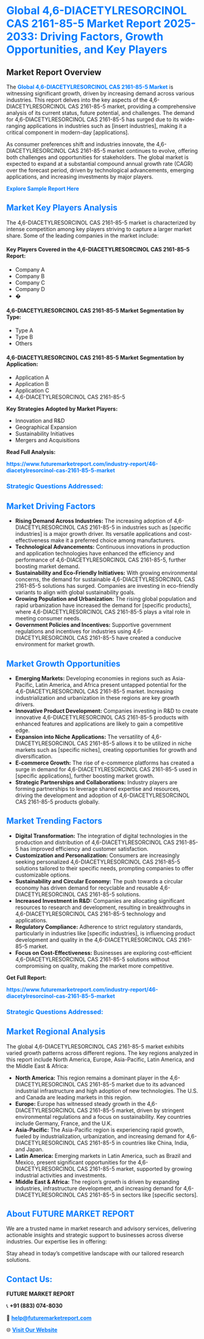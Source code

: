 <h1 style="color: #007BFF;">Global 4,6-DIACETYLRESORCINOL CAS 2161-85-5 Market Report 2025-2033: Driving Factors, Growth Opportunities, and Key Players</h1>

<section id="overview">
<h2>Market Report Overview</h2>
<p>The <a href="https://www.futuremarketreport.com/industry-report/46-diacetylresorcinol-cas-2161-85-5-market" style="color: #007BFF; text-decoration: none;"><strong>Global 4,6-DIACETYLRESORCINOL CAS 2161-85-5 Market</strong></a> is witnessing significant growth, driven by increasing demand across various industries. This report delves into the key aspects of the 4,6-DIACETYLRESORCINOL CAS 2161-85-5 market, providing a comprehensive analysis of its current status, future potential, and challenges. The demand for 4,6-DIACETYLRESORCINOL CAS 2161-85-5 has surged due to its wide-ranging applications in industries such as [insert industries], making it a critical component in modern-day [applications].</p>
<p>As consumer preferences shift and industries innovate, the 4,6-DIACETYLRESORCINOL CAS 2161-85-5 market continues to evolve, offering both challenges and opportunities for stakeholders. The global market is expected to expand at a substantial compound annual growth rate (CAGR) over the forecast period, driven by technological advancements, emerging applications, and increasing investments by major players.</p>
</section>

<section id="overview">
<p><a href="https://www.futuremarketreport.com/request-sample/reportId=116798" style="color: #007BFF; text-decoration: none;"><strong>Explore Sample Report Here</strong></a></p>
</section>

<section id="key-players">
<h2 style="color: #007BFF;">Market Key Players Analysis</h2>
<p>The 4,6-DIACETYLRESORCINOL CAS 2161-85-5 market is characterized by intense competition among key players striving to capture a larger market share. Some of the leading companies in the market include:</p>
<h4>Key Players Covered in the 4,6-DIACETYLRESORCINOL CAS 2161-85-5 Report:</h4>
<ul><li>Company A</li><li>Company B</li><li>Company C</li><li>Company D</li><li>�</li></ul>
<h4>4,6-DIACETYLRESORCINOL CAS 2161-85-5 Market Segmentation by Type:</h4>
<ul><li>Type A</li><li>Type B</li><li>Others</li></ul>

<h4>4,6-DIACETYLRESORCINOL CAS 2161-85-5 Market Segmentation by Application:</h4>
<ul><li>Application A</li><li>Application B</li><li>Application C</li><li>4,6-DIACETYLRESORCINOL CAS 2161-85-5</li></ul>
<p><strong>Key Strategies Adopted by Market Players:</strong></p>
<ul>
<li>Innovation and R&D</li>
<li>Geographical Expansion</li>
<li>Sustainability Initiatives</li>
<li>Mergers and Acquisitions</li>
</ul>
</section>

<section>
<p><strong>Read Full Analysis: </strong></p><a href="https://www.futuremarketreport.com/industry-report/46-diacetylresorcinol-cas-2161-85-5-market" style="color: #007BFF; text-decoration: none;"><strong>https://www.futuremarketreport.com/industry-report/46-diacetylresorcinol-cas-2161-85-5-market</strong></a>
<h3 style="color: #007BFF;">Strategic Questions Addressed:</h3>
</section>

<section id="driving-factors">
<h2 style="color: #007BFF;">Market Driving Factors</h2>
<ul>
<li><strong>Rising Demand Across Industries:</strong> The increasing adoption of 4,6-DIACETYLRESORCINOL CAS 2161-85-5 in industries such as [specific industries] is a major growth driver. Its versatile applications and cost-effectiveness make it a preferred choice among manufacturers.</li>
<li><strong>Technological Advancements:</strong> Continuous innovations in production and application technologies have enhanced the efficiency and performance of 4,6-DIACETYLRESORCINOL CAS 2161-85-5, further boosting market demand.</li>
<li><strong>Sustainability and Eco-Friendly Initiatives:</strong> With growing environmental concerns, the demand for sustainable 4,6-DIACETYLRESORCINOL CAS 2161-85-5 solutions has surged. Companies are investing in eco-friendly variants to align with global sustainability goals.</li>
<li><strong>Growing Population and Urbanization:</strong> The rising global population and rapid urbanization have increased the demand for [specific products], where 4,6-DIACETYLRESORCINOL CAS 2161-85-5 plays a vital role in meeting consumer needs.</li>
<li><strong>Government Policies and Incentives:</strong> Supportive government regulations and incentives for industries using 4,6-DIACETYLRESORCINOL CAS 2161-85-5 have created a conducive environment for market growth.</li>
</ul>
</section>

<section id="growth-opportunities">
<h2 style="color: #007BFF;">Market Growth Opportunities</h2>
<ul>
<li><strong>Emerging Markets:</strong> Developing economies in regions such as Asia-Pacific, Latin America, and Africa present untapped potential for the 4,6-DIACETYLRESORCINOL CAS 2161-85-5 market. Increasing industrialization and urbanization in these regions are key growth drivers.</li>
<li><strong>Innovative Product Development:</strong> Companies investing in R&D to create innovative 4,6-DIACETYLRESORCINOL CAS 2161-85-5 products with enhanced features and applications are likely to gain a competitive edge.</li>
<li><strong>Expansion into Niche Applications:</strong> The versatility of 4,6-DIACETYLRESORCINOL CAS 2161-85-5 allows it to be utilized in niche markets such as [specific niches], creating opportunities for growth and diversification.</li>
<li><strong>E-commerce Growth:</strong> The rise of e-commerce platforms has created a surge in demand for 4,6-DIACETYLRESORCINOL CAS 2161-85-5 used in [specific applications], further boosting market growth.</li>
<li><strong>Strategic Partnerships and Collaborations:</strong> Industry players are forming partnerships to leverage shared expertise and resources, driving the development and adoption of 4,6-DIACETYLRESORCINOL CAS 2161-85-5 products globally.</li>
</ul>
</section>

<section id="trending-factors">
<h2 style="color: #007BFF;">Market Trending Factors</h2>
<ul>
<li><strong>Digital Transformation:</strong> The integration of digital technologies in the production and distribution of 4,6-DIACETYLRESORCINOL CAS 2161-85-5 has improved efficiency and customer satisfaction.</li>
<li><strong>Customization and Personalization:</strong> Consumers are increasingly seeking personalized 4,6-DIACETYLRESORCINOL CAS 2161-85-5 solutions tailored to their specific needs, prompting companies to offer customizable options.</li>
<li><strong>Sustainability and Circular Economy:</strong> The push towards a circular economy has driven demand for recyclable and reusable 4,6-DIACETYLRESORCINOL CAS 2161-85-5 solutions.</li>
<li><strong>Increased Investment in R&D:</strong> Companies are allocating significant resources to research and development, resulting in breakthroughs in 4,6-DIACETYLRESORCINOL CAS 2161-85-5 technology and applications.</li>
<li><strong>Regulatory Compliance:</strong> Adherence to strict regulatory standards, particularly in industries like [specific industries], is influencing product development and quality in the 4,6-DIACETYLRESORCINOL CAS 2161-85-5 market.</li>
<li><strong>Focus on Cost-Effectiveness:</strong> Businesses are exploring cost-efficient 4,6-DIACETYLRESORCINOL CAS 2161-85-5 solutions without compromising on quality, making the market more competitive.</li>
</ul>
</section>

<section>
<p><strong>Get Full Report: </strong></p><a href="https://www.futuremarketreport.com/industry-report/46-diacetylresorcinol-cas-2161-85-5-market" style="color: #007BFF; text-decoration: none;"><strong>https://www.futuremarketreport.com/industry-report/46-diacetylresorcinol-cas-2161-85-5-market</strong></a>
<h3 style="color: #007BFF;">Strategic Questions Addressed:</h3>
</section>


<section id="regional-analysis">
<h2 style="color: #007BFF;">Market Regional Analysis</h2>
<p>The global 4,6-DIACETYLRESORCINOL CAS 2161-85-5 market exhibits varied growth patterns across different regions. The key regions analyzed in this report include North America, Europe, Asia-Pacific, Latin America, and the Middle East & Africa:</p>
<ul>
<li><strong>North America:</strong> This region remains a dominant player in the 4,6-DIACETYLRESORCINOL CAS 2161-85-5 market due to its advanced industrial infrastructure and high adoption of new technologies. The U.S. and Canada are leading markets in this region.</li>
<li><strong>Europe:</strong> Europe has witnessed steady growth in the 4,6-DIACETYLRESORCINOL CAS 2161-85-5 market, driven by stringent environmental regulations and a focus on sustainability. Key countries include Germany, France, and the U.K.</li>
<li><strong>Asia-Pacific:</strong> The Asia-Pacific region is experiencing rapid growth, fueled by industrialization, urbanization, and increasing demand for 4,6-DIACETYLRESORCINOL CAS 2161-85-5 in countries like China, India, and Japan.</li>
<li><strong>Latin America:</strong> Emerging markets in Latin America, such as Brazil and Mexico, present significant opportunities for the 4,6-DIACETYLRESORCINOL CAS 2161-85-5 market, supported by growing industrial activities and investments.</li>
<li><strong>Middle East & Africa:</strong> The region’s growth is driven by expanding industries, infrastructure development, and increasing demand for 4,6-DIACETYLRESORCINOL CAS 2161-85-5 in sectors like [specific sectors].</li>
</ul>
</section>

<footer>
<h2 style="color: #007BFF;">About FUTURE MARKET REPORT</h2>
<p>We are a trusted name in market research and advisory services, delivering actionable insights and strategic support to businesses across diverse industries. Our expertise lies in offering:</p>

<p>Stay ahead in today’s competitive landscape with our tailored research solutions.</p>

<h2 style="color: #007BFF;">Contact Us:</h2>
<p><strong>FUTURE MARKET REPORT</strong></p>
<p>📞 <strong>+91 (883) 074-8030</strong></p>
<p>📧 <strong><a href="mailto:help@futuremarketreport.com" style="color: #007BFF;">help@futuremarketreport.com</a></strong></p>
<p>🌐 <strong><a href="https://www.futuremarketreport.com/" style="color: #007BFF;">Visit Our Website</a></strong></p>
</footer>